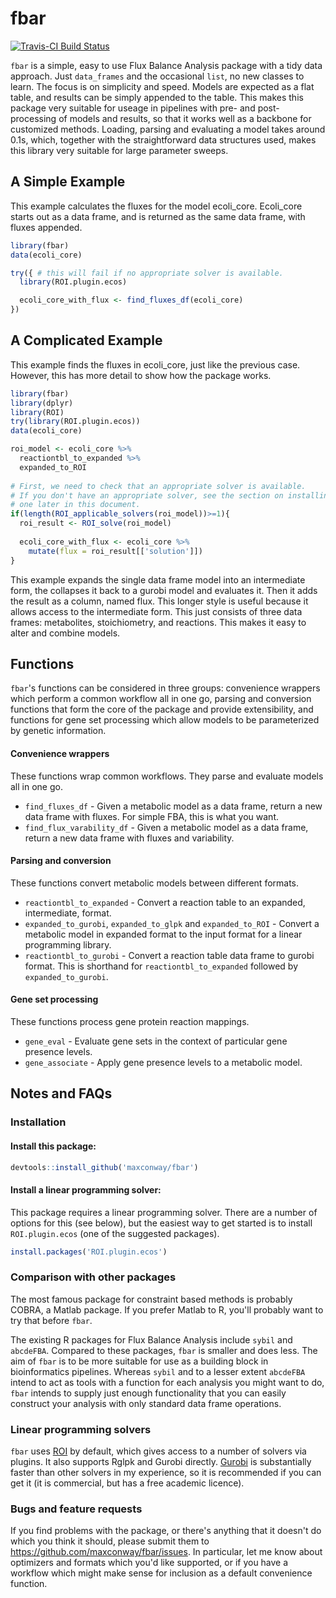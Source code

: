 
<!-- README.md is generated from README.Rmd. Please edit that file -->
fbar
====

[![Travis-CI Build Status](https://travis-ci.org/maxconway/fbar.svg?branch=master)](https://travis-ci.org/maxconway/fbar)

`fbar` is a simple, easy to use Flux Balance Analysis package with a tidy data approach. Just `data_frames` and the occasional `list`, no new classes to learn. The focus is on simplicity and speed. Models are expected as a flat table, and results can be simply appended to the table. This makes this package very suitable for useage in pipelines with pre- and post- processing of models and results, so that it works well as a backbone for customized methods. Loading, parsing and evaluating a model takes around 0.1s, which, together with the straightforward data structures used, makes this library very suitable for large parameter sweeps.

A Simple Example
----------------

This example calculates the fluxes for the model ecoli\_core. Ecoli\_core starts out as a data frame, and is returned as the same data frame, with fluxes appended.

``` r
library(fbar)
data(ecoli_core)

try({ # this will fail if no appropriate solver is available.
  library(ROI.plugin.ecos)

  ecoli_core_with_flux <- find_fluxes_df(ecoli_core)
})
```

A Complicated Example
---------------------

This example finds the fluxes in ecoli\_core, just like the previous case. However, this has more detail to show how the package works.

``` r
library(fbar)
library(dplyr)
library(ROI)
try(library(ROI.plugin.ecos))
data(ecoli_core)

roi_model <- ecoli_core %>%
  reactiontbl_to_expanded %>%
  expanded_to_ROI
  
# First, we need to check that an appropriate solver is available.
# If you don't have an appropriate solver, see the section on installing 
# one later in this document.
if(length(ROI_applicable_solvers(roi_model))>=1){
  roi_result <- ROI_solve(roi_model)
  
  ecoli_core_with_flux <- ecoli_core %>%
    mutate(flux = roi_result[['solution']])
}
```

This example expands the single data frame model into an intermediate form, the collapses it back to a gurobi model and evaluates it. Then it adds the result as a column, named flux. This longer style is useful because it allows access to the intermediate form. This just consists of three data frames: metabolites, stoichiometry, and reactions. This makes it easy to alter and combine models.

Functions
---------

`fbar`'s functions can be considered in three groups: convenience wrappers which perform a common workflow all in one go, parsing and conversion functions that form the core of the package and provide extensibility, and functions for gene set processing which allow models to be parameterized by genetic information.

#### Convenience wrappers

These functions wrap common workflows. They parse and evaluate models all in one go.

-   `find_fluxes_df` - Given a metabolic model as a data frame, return a new data frame with fluxes. For simple FBA, this is what you want.
-   `find_flux_varability_df` - Given a metabolic model as a data frame, return a new data frame with fluxes and variability.

#### Parsing and conversion

These functions convert metabolic models between different formats.

-   `reactiontbl_to_expanded` - Convert a reaction table to an expanded, intermediate, format.
-   `expanded_to_gurobi`, `expanded_to_glpk` and `expanded_to_ROI` - Convert a metabolic model in expanded format to the input format for a linear programming library.
-   `reactiontbl_to_gurobi` - Convert a reaction table data frame to gurobi format. This is shorthand for `reactiontbl_to_expanded` followed by `expanded_to_gurobi`.

#### Gene set processing

These functions process gene protein reaction mappings.

-   `gene_eval` - Evaluate gene sets in the context of particular gene presence levels.
-   `gene_associate` - Apply gene presence levels to a metabolic model.

Notes and FAQs
--------------

### Installation

#### Install this package:

``` r
devtools::install_github('maxconway/fbar')
```

#### Install a linear programming solver:

This package requires a linear programming solver. There are a number of options for this (see below), but the easiest way to get started is to install `ROI.plugin.ecos` (one of the suggested packages).

``` r
install.packages('ROI.plugin.ecos')
```

### Comparison with other packages

The most famous package for constraint based methods is probably COBRA, a Matlab package. If you prefer Matlab to R, you'll probably want to try that before `fbar`.

The existing R packages for Flux Balance Analysis include `sybil` and `abcdeFBA`. Compared to these packages, `fbar` is smaller and does less. The aim of `fbar` is to be more suitable for use as a building block in bioinformatics pipelines. Whereas `sybil` and to a lesser extent `abcdeFBA` intend to act as tools with a function for each analysis you might want to do, `fbar` intends to supply just enough functionality that you can easily construct your analysis with only standard data frame operations.

### Linear programming solvers

`fbar` uses [ROI](https://CRAN.R-project.org/package=ROI) by default, which gives access to a number of solvers via plugins. It also supports Rglpk and Gurobi directly. [Gurobi](http://www.gurobi.com) is substantially faster than other solvers in my experience, so it is recommended if you can get it (it is commercial, but has a free academic licence).

### Bugs and feature requests

If you find problems with the package, or there's anything that it doesn't do which you think it should, please submit them to <https://github.com/maxconway/fbar/issues>. In particular, let me know about optimizers and formats which you'd like supported, or if you have a workflow which might make sense for inclusion as a default convenience function.
